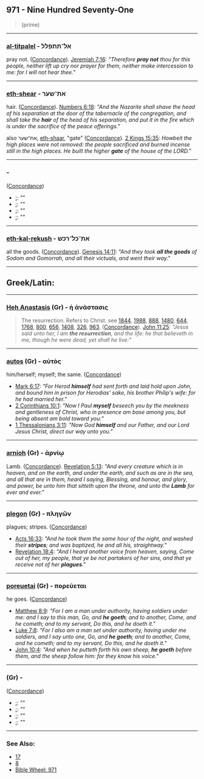 ## 971 - Nine Hundred Seventy-One
> (prime)

---

### [al-titpalel](/keys/AL-ThThPLL) - אל־תתפלל
pray not. ([Concordance](https://biblehub.com/hebrew/titpallel_6419.htm)). [Jeremiah 7:16](https://biblehub.com/jeremiah/7-16.htm): *"Therefore **pray not** thou for this people, neither lift up cry nor prayer for them, neither make intercession to me: for I will not hear thee."*

---

### [eth-shear](/keys/ATh-ShOR) - את־שער
hair. ([Concordance](https://biblehub.com/hebrew/sear_8181.htm)). [Numbers 6:18](https://biblehub.com/numbers/6-18.htm): *"And the Nazarite shall shave the head of his separation at the door of the tabernacle of the congregation, and shall take the **hair** of the head of his separation, and put it in the fire which is under the sacrifice of the peace offerings."*

also את־שער, [eth-shaar](/keys/ATh-ShOR), "gate" ([Concordance](https://biblehub.com/hebrew/shaar_8179.htm)). [2 Kings 15:35](https://biblehub.com/2_kings/15-35.htm): *Howbeit the high places were not removed: the people sacrificed and burned incense still in the high places. He built the higher **gate** of the house of the LORD."*

---

### [](/keys/) - 
([Concordance]())

- [ :](https://biblehub.com//-.htm): *""*
- [ :](https://biblehub.com//-.htm): *""*
- [ :](https://biblehub.com//-.htm): *""*
- [ :](https://biblehub.com//-.htm): *""*

---

### [eth-kal-rekush](/keys/ATh-KL-RKSh) - את־כל־רכש
all the goods. ([Concordance](https://biblehub.com/hebrew/rechush_7399.htm)). [Genesis 14:11](https://biblehub.com/genesis/14-11.htm): *"And they took **all the goods** of Sodom and Gomorrah, and all their victuals, and went their way."*

---

## Greek/Latin:

---

### [Heh Anastasis](/greek?word=h+anastasis) (Gr) - ἡ ἀνάστασις
> The resurrection. Refers to Christ. see [1844](1844), [1988](1988), [888](888), [1480](1480), [644](644), [1768](1768), [800](800), [656](656), [1408](1408), [326](326), [963](963), ([Concordance](https://biblehub.com/greek/anastasis_386.htm)). [John 11:25](https://biblehub.com/text/john/11-25.htm): *"Jesus said unto her, I am **the resurrection**, and the life: he that believeth in me, though he were dead, yet shall he live:"*

---

### [autos](/greek?word=autos) (Gr) - αὐτὸς
him/herself; myself; the same. ([Concordance](https://biblehub.com/greek/autos_846.htm))

- [Mark 6:17](https://biblehub.com/text/mark/6-17.htm): *"For Herod **himself** had sent forth and laid hold upon John, and bound him in prison for Herodias' sake, his brother Philip's wife: for he had married her."*
- [2 Corinthians 10:1](https://biblehub.com/text/2_corinthians/10-1.htm): *"Now I Paul **myself** beseech you by the meekness and gentleness of Christ, who in presence am base among you, but being absent am bold toward you:"*
- [1 Thessalonians 3:11](https://biblehub.com/text/1_thessalonians/3-11.htm): *"Now God **himself** and our Father, and our Lord Jesus Christ, direct our way unto you."*

---

### [arnioh](/greek?word=arniOi) (Gr) - ἀρνίῳ
Lamb. ([Concordance](https://biblehub.com/greek/arnio__721.htm)). [Revelation 5:13](https://biblehub.com/text/revelation/5-13.htm): *"And every creature which is in heaven, and on the earth, and under the earth, and such as are in the sea, and all that are in them, heard I saying, Blessing, and honour, and glory, and power, be unto him that sitteth upon the throne, and unto the **Lamb** for ever and ever."*

---

### [plegon](/greek?word=plhgOn) (Gr) - πληγῶν
plagues; stripes. ([Concordance](https://biblehub.com/greek/ple_go_n_4127.htm))

- [Acts 16:33](https://biblehub.com/text/acts/16-33.htm): *"And he took them the same hour of the night, and washed their **stripes**; and was baptized, he and all his, straightway."*
- [Revelation 18:4](https://biblehub.com/text/revelation/18-4.htm): *"And I heard another voice from heaven, saying, Come out of her, my people, that ye be not partakers of her sins, and that ye receive not of her **plagues**."*

---

### [poreuetai](/greek?word=poreuetai) (Gr) - πορεύεται
he goes. ([Concordance](https://biblehub.com/greek/poreuetai_4198.htm))

- [Matthew 8:9](https://biblehub.com/text/matthew/8-9.htm): *"For I am a man under authority, having soldiers under me: and I say to this man, Go, and **he goeth**; and to another, Come, and he cometh; and to my servant, Do this, and he doeth it."*
- [Luke 7:8](https://biblehub.com/text/luke/7-8.htm): *"For I also am a man set under authority, having under me soldiers, and I say unto one, Go, and **he goeth**; and to another, Come, and he cometh; and to my servant, Do this, and he doeth it."*
- [John 10:4](https://biblehub.com/text/john/10-4.htm): *"And when he putteth forth his own sheep, **he goeth** before them, and the sheep follow him: for they know his voice."*

---

### [](/greek?word=) (Gr) - 
([Concordance]())

- [ :](https://biblehub.com/text//-.htm): *""*
- [ :](https://biblehub.com/text//-.htm): *""*
- [ :](https://biblehub.com/text//-.htm): *""*
- [ :](https://biblehub.com/text//-.htm): *""*

----

### See Also:

- [17](17)
- [8](8)
- [Bible Wheel: 971](https://www.biblewheel.com//GR/GR_Database.php?SearchBy_Gematria=971)

